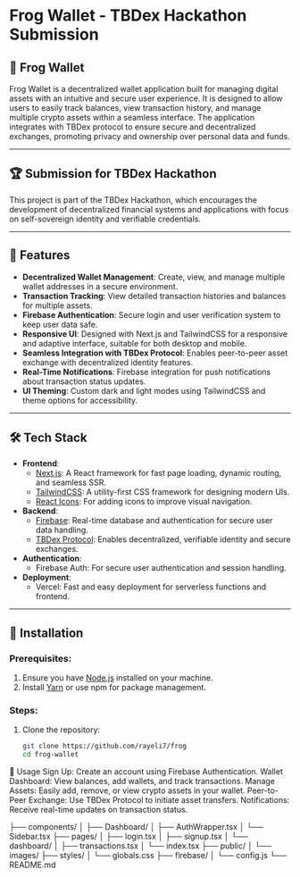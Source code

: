 # Frog Wallet - TBDex Hackathon Submission

## 🐸 Frog Wallet

Frog Wallet is a decentralized wallet application built for managing digital assets with an intuitive and secure user experience. It is designed to allow users to easily track balances, view transaction history, and manage multiple crypto assets within a seamless interface. The application integrates with TBDex protocol to ensure secure and decentralized exchanges, promoting privacy and ownership over personal data and funds.

---

## 🏆 Submission for TBDex Hackathon

This project is part of the TBDex Hackathon, which encourages the development of decentralized financial systems and applications with focus on self-sovereign identity and verifiable credentials.

---

## 🚀 Features

- **Decentralized Wallet Management**: Create, view, and manage multiple wallet addresses in a secure environment.
- **Transaction Tracking**: View detailed transaction histories and balances for multiple assets.
- **Firebase Authentication**: Secure login and user verification system to keep user data safe.
- **Responsive UI**: Designed with Next.js and TailwindCSS for a responsive and adaptive interface, suitable for both desktop and mobile.
- **Seamless Integration with TBDex Protocol**: Enables peer-to-peer asset exchange with decentralized identity features.
- **Real-Time Notifications**: Firebase integration for push notifications about transaction status updates.
- **UI Theming**: Custom dark and light modes using TailwindCSS and theme options for accessibility.

---

## 🛠️ Tech Stack

- **Frontend**:
  - [Next.js](https://nextjs.org/): A React framework for fast page loading, dynamic routing, and seamless SSR.
  - [TailwindCSS](https://tailwindcss.com/): A utility-first CSS framework for designing modern UIs.
  - [React Icons](https://react-icons.github.io/react-icons/): For adding icons to improve visual navigation.
- **Backend**:
  - [Firebase](https://firebase.google.com/): Real-time database and authentication for secure user data handling.
  - [TBDex Protocol](https://www.tbdex.io/): Enables decentralized, verifiable identity and secure exchanges.
- **Authentication**:
  - Firebase Auth: For secure user authentication and session handling.
- **Deployment**:
  - Vercel: Fast and easy deployment for serverless functions and frontend.

---

## 🔧 Installation

### Prerequisites:

1. Ensure you have [Node.js](https://nodejs.org/en/) installed on your machine.
2. Install [Yarn](https://yarnpkg.com/) or use npm for package management.

### Steps:

1. Clone the repository:
   ```bash
   git clone https://github.com/rayeli7/frog
   cd frog-wallet
   ```

📖 Usage
Sign Up: Create an account using Firebase Authentication.
Wallet Dashboard: View balances, add wallets, and track transactions.
Manage Assets: Easily add, remove, or view crypto assets in your wallet.
Peer-to-Peer Exchange: Use TBDex Protocol to initiate asset transfers.
Notifications: Receive real-time updates on transaction status.

├── components/
│ ├── Dashboard/
│ ├── AuthWrapper.tsx
│ └── Sidebar.tsx
├── pages/
│ ├── login.tsx
│ ├── signup.tsx
│ └── dashboard/
│ ├── transactions.tsx
│ └── index.tsx
├── public/
│ └── images/
├── styles/
│ └── globals.css
├── firebase/
│ └── config.js
└── README.md
